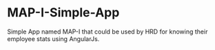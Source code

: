 # MAP-I-Simple-App
Simple App named MAP-I that could be used by HRD for knowing their employee stats using AngularJs.
